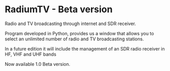 # RadiumTV - Beta version
Radio and TV broadcasting  through internet and SDR receiver.

Program developed in Python, provides us a window that allows you to select an unlimited number of radio and TV broadcasting stations.

In a future edition it will include the management of an SDR radio receiver in HF, VHF and UHF bands

Now available 1.0 Beta version.
